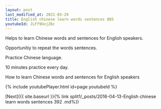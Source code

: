 ```yaml
---
layout: post
last_modified_at: 2021-03-29
title: English chinese learn words sentences 885 
youtubeId: JLFf9UxjZ6c
---
```

 
 
Helps to learn Chinese words and sentences for English speakers.

Opportunitiy to repeat the words sentences. 

Practice Chinese language. 
 
10 minutes practice every day. 
 
How to learn Chinese words and sentences for English speakers 
 
{% include youtubePlayer.html id=page.youtubeId %}
 
 
[Next]({{ site.baseurl }}{% link  split1/_posts/2016-04-13-English chinese learn words sentences 392 .md%})
 
